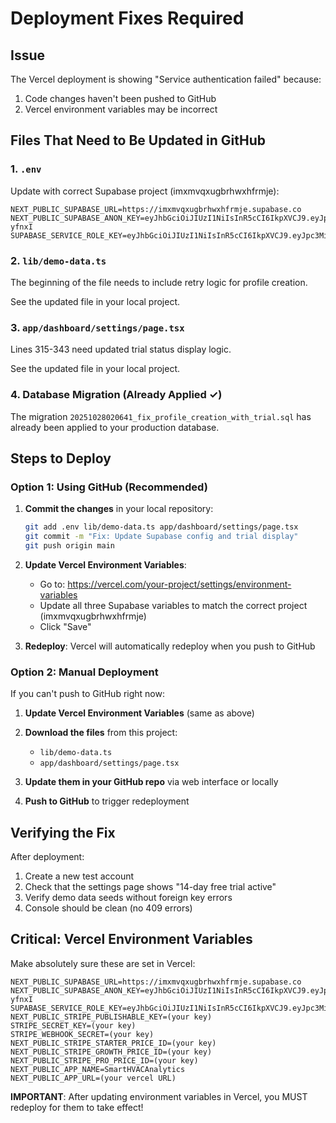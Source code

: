 # Deployment Fixes Required

## Issue
The Vercel deployment is showing "Service authentication failed" because:
1. Code changes haven't been pushed to GitHub
2. Vercel environment variables may be incorrect

## Files That Need to Be Updated in GitHub

### 1. `.env`
Update with correct Supabase project (imxmvqxugbrhwxhfrmje):
```env
NEXT_PUBLIC_SUPABASE_URL=https://imxmvqxugbrhwxhfrmje.supabase.co
NEXT_PUBLIC_SUPABASE_ANON_KEY=eyJhbGciOiJIUzI1NiIsInR5cCI6IkpXVCJ9.eyJpc3MiOiJzdXBhYmFzZSIsInJlZiI6ImlteG12cXh1Z2JyaHd4aGZybWplIiwicm9sZSI6ImFub24iLCJpYXQiOjE3NjE0MTc5NjcsImV4cCI6MjA3Njk5Mzk2N30.HNHN7jImshwOP2VLDd1CgAEUcqH14uDbRi54q-yfnxI
SUPABASE_SERVICE_ROLE_KEY=eyJhbGciOiJIUzI1NiIsInR5cCI6IkpXVCJ9.eyJpc3MiOiJzdXBhYmFzZSIsInJlZiI6ImlteG12cXh1Z2JyaHd4aGZybWplIiwicm9sZSI6InNlcnZpY2Vfcm9sZSIsImlhdCI6MTc2MTQxNzk2NywiZXhwIjoyMDc2OTkzOTY3fQ.HH3a7nSdEewodI_RJjTCdjUTM_GMMH0vWDu2Jkbnf4s
```

### 2. `lib/demo-data.ts`
The beginning of the file needs to include retry logic for profile creation.

See the updated file in your local project.

### 3. `app/dashboard/settings/page.tsx`
Lines 315-343 need updated trial status display logic.

See the updated file in your local project.

### 4. Database Migration (Already Applied ✓)
The migration `20251028020641_fix_profile_creation_with_trial.sql` has already been applied to your production database.

## Steps to Deploy

### Option 1: Using GitHub (Recommended)

1. **Commit the changes** in your local repository:
   ```bash
   git add .env lib/demo-data.ts app/dashboard/settings/page.tsx
   git commit -m "Fix: Update Supabase config and trial display"
   git push origin main
   ```

2. **Update Vercel Environment Variables**:
   - Go to: https://vercel.com/your-project/settings/environment-variables
   - Update all three Supabase variables to match the correct project (imxmvqxugbrhwxhfrmje)
   - Click "Save"

3. **Redeploy**:
   Vercel will automatically redeploy when you push to GitHub

### Option 2: Manual Deployment

If you can't push to GitHub right now:

1. **Update Vercel Environment Variables** (same as above)

2. **Download the files** from this project:
   - `lib/demo-data.ts`
   - `app/dashboard/settings/page.tsx`

3. **Update them in your GitHub repo** via web interface or locally

4. **Push to GitHub** to trigger redeployment

## Verifying the Fix

After deployment:
1. Create a new test account
2. Check that the settings page shows "14-day free trial active"
3. Verify demo data seeds without foreign key errors
4. Console should be clean (no 409 errors)

## Critical: Vercel Environment Variables

Make absolutely sure these are set in Vercel:

```
NEXT_PUBLIC_SUPABASE_URL=https://imxmvqxugbrhwxhfrmje.supabase.co
NEXT_PUBLIC_SUPABASE_ANON_KEY=eyJhbGciOiJIUzI1NiIsInR5cCI6IkpXVCJ9.eyJpc3MiOiJzdXBhYmFzZSIsInJlZiI6ImlteG12cXh1Z2JyaHd4aGZybWplIiwicm9sZSI6ImFub24iLCJpYXQiOjE3NjE0MTc5NjcsImV4cCI6MjA3Njk5Mzk2N30.HNHN7jImshwOP2VLDd1CgAEUcqH14uDbRi54q-yfnxI
SUPABASE_SERVICE_ROLE_KEY=eyJhbGciOiJIUzI1NiIsInR5cCI6IkpXVCJ9.eyJpc3MiOiJzdXBhYmFzZSIsInJlZiI6ImlteG12cXh1Z2JyaHd4aGZybWplIiwicm9sZSI6InNlcnZpY2Vfcm9sZSIsImlhdCI6MTc2MTQxNzk2NywiZXhwIjoyMDc2OTkzOTY3fQ.HH3a7nSdEewodI_RJjTCdjUTM_GMMH0vWDu2Jkbnf4s
NEXT_PUBLIC_STRIPE_PUBLISHABLE_KEY=(your key)
STRIPE_SECRET_KEY=(your key)
STRIPE_WEBHOOK_SECRET=(your key)
NEXT_PUBLIC_STRIPE_STARTER_PRICE_ID=(your key)
NEXT_PUBLIC_STRIPE_GROWTH_PRICE_ID=(your key)
NEXT_PUBLIC_STRIPE_PRO_PRICE_ID=(your key)
NEXT_PUBLIC_APP_NAME=SmartHVACAnalytics
NEXT_PUBLIC_APP_URL=(your vercel URL)
```

**IMPORTANT**: After updating environment variables in Vercel, you MUST redeploy for them to take effect!
